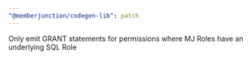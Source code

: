 ```yaml
---
"@memberjunction/codegen-lib": patch
---
```


Only emit GRANT statements for permissions where MJ Roles have an underlying SQL Role
